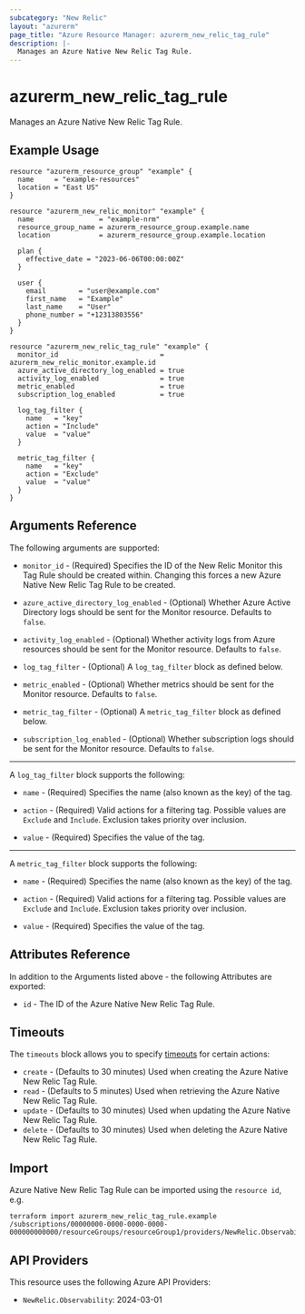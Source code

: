 ```yaml
---
subcategory: "New Relic"
layout: "azurerm"
page_title: "Azure Resource Manager: azurerm_new_relic_tag_rule"
description: |-
  Manages an Azure Native New Relic Tag Rule.
---
```


# azurerm_new_relic_tag_rule

Manages an Azure Native New Relic Tag Rule.

## Example Usage

```hcl
resource "azurerm_resource_group" "example" {
  name     = "example-resources"
  location = "East US"
}

resource "azurerm_new_relic_monitor" "example" {
  name                = "example-nrm"
  resource_group_name = azurerm_resource_group.example.name
  location            = azurerm_resource_group.example.location

  plan {
    effective_date = "2023-06-06T00:00:00Z"
  }

  user {
    email        = "user@example.com"
    first_name   = "Example"
    last_name    = "User"
    phone_number = "+12313803556"
  }
}

resource "azurerm_new_relic_tag_rule" "example" {
  monitor_id                         = azurerm_new_relic_monitor.example.id
  azure_active_directory_log_enabled = true
  activity_log_enabled               = true
  metric_enabled                     = true
  subscription_log_enabled           = true

  log_tag_filter {
    name   = "key"
    action = "Include"
    value  = "value"
  }

  metric_tag_filter {
    name   = "key"
    action = "Exclude"
    value  = "value"
  }
}
```

## Arguments Reference

The following arguments are supported:

* `monitor_id` - (Required) Specifies the ID of the New Relic Monitor this Tag Rule should be created within. Changing this forces a new Azure Native New Relic Tag Rule to be created.

* `azure_active_directory_log_enabled` - (Optional) Whether Azure Active Directory logs should be sent for the Monitor resource. Defaults to `false`.

* `activity_log_enabled` - (Optional) Whether activity logs from Azure resources should be sent for the Monitor resource. Defaults to `false`.

* `log_tag_filter` - (Optional) A `log_tag_filter` block as defined below.

* `metric_enabled` - (Optional) Whether metrics should be sent for the Monitor resource. Defaults to `false`.

* `metric_tag_filter` - (Optional) A `metric_tag_filter` block as defined below.

* `subscription_log_enabled` - (Optional) Whether subscription logs should be sent for the Monitor resource. Defaults to `false`.

---

A `log_tag_filter` block supports the following:

* `name` - (Required) Specifies the name (also known as the key) of the tag.

* `action` - (Required) Valid actions for a filtering tag. Possible values are `Exclude` and `Include`. Exclusion takes priority over inclusion.

* `value` - (Required) Specifies the value of the tag.

---

A `metric_tag_filter` block supports the following:

* `name` - (Required) Specifies the name (also known as the key) of the tag.

* `action` - (Required) Valid actions for a filtering tag. Possible values are `Exclude` and `Include`. Exclusion takes priority over inclusion.

* `value` - (Required) Specifies the value of the tag.

## Attributes Reference

In addition to the Arguments listed above - the following Attributes are exported:

* `id` - The ID of the Azure Native New Relic Tag Rule.

## Timeouts

The `timeouts` block allows you to specify [timeouts](https://www.terraform.io/docs/configuration/resources.html#timeouts) for certain actions:

* `create` - (Defaults to 30 minutes) Used when creating the Azure Native New Relic Tag Rule.
* `read` - (Defaults to 5 minutes) Used when retrieving the Azure Native New Relic Tag Rule.
* `update` - (Defaults to 30 minutes) Used when updating the Azure Native New Relic Tag Rule.
* `delete` - (Defaults to 30 minutes) Used when deleting the Azure Native New Relic Tag Rule.

## Import

Azure Native New Relic Tag Rule can be imported using the `resource id`, e.g.

```shell
terraform import azurerm_new_relic_tag_rule.example /subscriptions/00000000-0000-0000-0000-000000000000/resourceGroups/resourceGroup1/providers/NewRelic.Observability/monitors/monitor1/tagRules/ruleSet1
```

## API Providers
<!-- This section is generated, changes will be overwritten -->
This resource uses the following Azure API Providers:

* `NewRelic.Observability`: 2024-03-01
